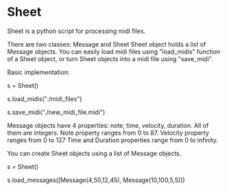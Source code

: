 # Sheet
Sheet is a python script for processing midi files.

There are two classes: Message and Sheet
Sheet object holds a list of Message objects.
You can easily load midi files using "load_midis" function of a Sheet object, or turn Sheet objects into a midi file using "save_midi".

Basic implementation:

s = Sheet()

s.load_midis("./midi_files")

s.save_midi("./new_midi_file.midi")

Message objects have 4 properties: note, time, velocity, duration.
All of them are integers. 
Note property ranges from 0 to 87.
Velocity property ranges from 0 to 127
Time and Duration properties range from 0 to infinity.

You can create Sheet objects using a list of Message objects.

s = Sheet()

s.load_messages([Message(4,50,12,45), Message(10,100,5,5)])
